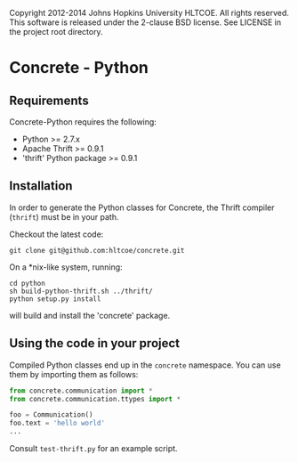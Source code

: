 Copyright 2012-2014 Johns Hopkins University HLTCOE. All rights
reserved.  This software is released under the 2-clause BSD license.
See LICENSE in the project root directory.

Concrete - Python
========

Requirements
------------

Concrete-Python requires the following:
* Python >= 2.7.x
* Apache Thrift >= 0.9.1
* 'thrift' Python package >= 0.9.1

Installation
------------

In order to generate the Python classes for Concrete, the Thrift
compiler (`thrift`) must be in your path.

Checkout the latest code:

    git clone git@github.com:hltcoe/concrete.git

On a *nix-like system, running:

    cd python
    sh build-python-thrift.sh ../thrift/
    python setup.py install

will build and install the 'concrete' package.


Using the code in your project
------------------------------

Compiled Python classes end up in the `concrete` namespace. You can
use them by importing them as follows:

```python
from concrete.communication import *
from concrete.communication.ttypes import *

foo = Communication()
foo.text = 'hello world'
...
```

Consult `test-thrift.py` for an example script.

